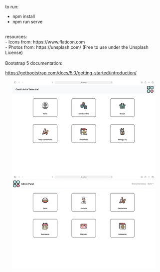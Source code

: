 to run: <br>
- npm install
- npm run serve
<br>
resources: <br>
- Icons from: https://www.flaticon.com <br>
- Photos from: https://unsplash.com/ (Free to use under the Unsplash License)
<br><br>
Bootstrap 5 documentation: <br>

https://getbootstrap.com/docs/5.0/getting-started/introduction/
<p align="center">
<img width="460" height="300" src="images/user_dashboard.png">
<img width="460" height="300" src="images/admin_dashboard.png">
</p>
